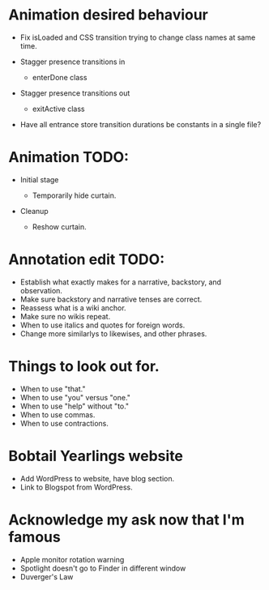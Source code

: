 # Animation desired behaviour
* Fix isLoaded and CSS transition trying to change class names at same time.
* Stagger presence transitions in
    * enterDone class
* Stagger presence transitions out
    * exitActive class

* Have all entrance store transition durations be constants in a single file?

# Animation TODO:
* Initial stage
    * Temporarily hide curtain.

* Cleanup
    * Reshow curtain.

# Annotation edit TODO:
* Establish what exactly makes for a narrative, backstory, and observation.
* Make sure backstory and narrative tenses are correct.
* Reassess what is a wiki anchor.
* Make sure no wikis repeat.
* When to use italics and quotes for foreign words.
* Change more similarlys to likewises, and other phrases.

# Things to look out for.
* When to use "that."
* When to use "you" versus "one."
* When to use "help" without "to."
* When to use commas.
* When to use contractions.

# Bobtail Yearlings website
* Add WordPress to website, have blog section.
* Link to Blogspot from WordPress.

# Acknowledge my ask now that I'm famous
* Apple monitor rotation warning
* Spotlight doesn't go to Finder in different window
* Duverger's Law
